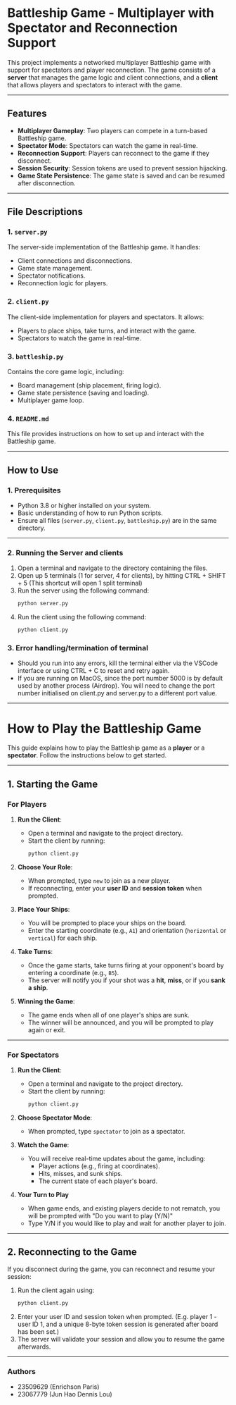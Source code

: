 # Battleship Game - Multiplayer with Spectator and Reconnection Support

This project implements a networked multiplayer Battleship game with support for spectators and player reconnection. The game consists of a **server** that manages the game logic and client connections, and a **client** that allows players and spectators to interact with the game.

---

## **Features**
- **Multiplayer Gameplay**: Two players can compete in a turn-based Battleship game.
- **Spectator Mode**: Spectators can watch the game in real-time.
- **Reconnection Support**: Players can reconnect to the game if they disconnect.
- **Session Security**: Session tokens are used to prevent session hijacking.
- **Game State Persistence**: The game state is saved and can be resumed after disconnection.

---

## **File Descriptions**

### **1. `server.py`**
The server-side implementation of the Battleship game. It handles:
- Client connections and disconnections.
- Game state management.
- Spectator notifications.
- Reconnection logic for players.

### **2. `client.py`**
The client-side implementation for players and spectators. It allows:
- Players to place ships, take turns, and interact with the game.
- Spectators to watch the game in real-time.

### **3. `battleship.py`**
Contains the core game logic, including:
- Board management (ship placement, firing logic).
- Game state persistence (saving and loading).
- Multiplayer game loop.

### **4. `README.md`**
This file provides instructions on how to set up and interact with the Battleship game.

---

## **How to Use**

### **1. Prerequisites**
- Python 3.8 or higher installed on your system.
- Basic understanding of how to run Python scripts.
- Ensure all files (`server.py`, `client.py`, `battleship.py`) are in the same directory.

---

### **2. Running the Server and clients**

1. Open a terminal and navigate to the directory containing the files.
2. Open up 5 terminals (1 for server, 4 for clients), by hitting CTRL + SHIFT + 5 (This shortcut will open 1 split terminal)
3. Run the server using the following command:
   ```bash
   python server.py
   ```
4. Run the client using the following command:
   ```bash 
   python client.py
   ```

### **3. Error handling/termination of terminal**
- Should you run into any errors, kill the terminal either via the VSCode interface or using CTRL + C to reset and retry again.
- If you are running on MacOS, since the port number 5000 is by default used by another process (Airdrop). You will need to change the port number initialised on client.py and server.py to a different port value.

---

# How to Play the Battleship Game

This guide explains how to play the Battleship game as a **player** or a **spectator**. Follow the instructions below to get started.

---

## **1. Starting the Game**

### **For Players**
1. **Run the Client**:
   - Open a terminal and navigate to the project directory.
   - Start the client by running:
     ```bash
     python client.py
     ```
2. **Choose Your Role**:
   - When prompted, type `new` to join as a new player.
   - If reconnecting, enter your **user ID** and **session token** when prompted.

3. **Place Your Ships**:
   - You will be prompted to place your ships on the board.
   - Enter the starting coordinate (e.g., `A1`) and orientation (`horizontal` or `vertical`) for each ship.

4. **Take Turns**:
   - Once the game starts, take turns firing at your opponent's board by entering a coordinate (e.g., `B5`).
   - The server will notify you if your shot was a **hit**, **miss**, or if you **sank a ship**.

5. **Winning the Game**:
   - The game ends when all of one player's ships are sunk.
   - The winner will be announced, and you will be prompted to play again or exit.

---

### **For Spectators**
1. **Run the Client**:
   - Open a terminal and navigate to the project directory.
   - Start the client by running:
     ```bash
     python client.py
     ```
2. **Choose Spectator Mode**:
   - When prompted, type `spectator` to join as a spectator.

3. **Watch the Game**:
   - You will receive real-time updates about the game, including:
     - Player actions (e.g., firing at coordinates).
     - Hits, misses, and sunk ships.
     - The current state of each player's board.
4. **Your Turn to Play**
   - When game ends, and existing players decide to not rematch, you will be prompted with "Do you want to play (Y/N)"
   - Type Y/N if you would like to play and wait for another player to join.

---

## **2. Reconnecting to the Game**

If you disconnect during the game, you can reconnect and resume your session:
1. Run the client again using:
   ```bash
   python client.py
   ```
2. Enter your user ID and session token when prompted. (E.g. player 1 - user ID 1, and a unique 8-byte token session is generated after board has been set.)
3. The server will validate your session and allow you to resume the game afterwards.

---

### Authors
- 23509629 (Enrichson Paris)
- 23067779 (Jun Hao Dennis Lou)
